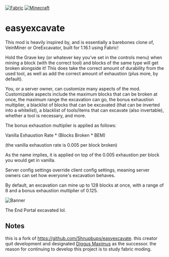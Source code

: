 [![Fabric](https://img.shields.io/badge/Mod_Loader-Fabric-blue)](https://fabricmc.net/)
[![Minecraft](https://img.shields.io/badge/Minecraft-1.16.1-green)](https://www.minecraft.net/)

# easyexcavate

This mod is heavily inspired by, and is essentially a barebones clone of, VeinMiner or OreExcavator, built for 1.16.1 using Fabric!


Hold the Grave key (or whatever key you've set in the controls menu) when mining a block (with the correct tool) and blocks of the same type will get broken alongside it!
This does take the correct amount of durability from the used tool, as well as add the correct amount of exhaustion (plus more, by default).


You, or a server owner, can customize many aspects of the mod. Customizable aspects include the maximum blocks that can be broken at once, the maximum range the excavation can go, the bonus exhaustion multiplier, a blacklist of blocks that can be excavated (that can be inverted into a whitelist), a blacklist of tools/items that can excavate (also invertable), whether a tool is necessary, and more.


The bonus exhaustion multiplier is applied as follows:

Vanilla Exhaustion Rate * (Blocks Broken * BEM)

(the vanilla exhaustion rate is 0.005 per block broken)

As the name implies, it is applied on top of the 0.005 exhaustion per block you would get in vanilla.


Server config settings override client config settings, meaning server owners can set how everyone's excavation behaves.


By default, an excavation can mine up to 128 blocks at once, with a range of 8 and a bonus exhaustion multiplier of 0.125.


![Banner](https://lh3.googleusercontent.com/Hkw1cQWVIgAMyWelatcbalSYNVgC0N6hxBJeM6612npDJ6lj41GieBbWZry94bkbipe06R6EwkTVY84zEw=w782-h440)

The End Portal excavated lol.

## Notes

this is a fork of https://github.com/Shnupbups/easyexcavate. this creator quit development and designated [Diggus Maximus](https://www.curseforge.com/minecraft/mc-mods/diggus-maximus) as the successor.
the reason for continuing to develop this project is to study fabric moding.

##
